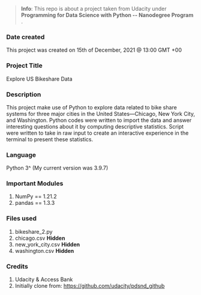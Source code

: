 > **Info**: This repo is about a project taken from Udacity under **Programming for Data Science with Python -- Nanodegree Program** . 

### Date created
This project was created on 15th of December, 2021 @ 13:00 GMT +00

### Project Title
Explore US Bikeshare Data

### Description
This project make use of Python to explore data related to bike share systems for three major cities in the United States—Chicago, New York City, and Washington. Python codes were written to import the data and answer interesting questions about it by computing descriptive statistics. Script were written to take in raw input to create an interactive experience in the terminal to present these statistics.

### Language
Python 3^ (My current version was 3.9.7)

### Important Modules
1. NumPy == 1.21.2
2. pandas == 1.3.3

### Files used
1. bikeshare_2.py
2. chicago.csv **Hidden**
3. new_york_city.csv **Hidden**
4. washington.csv **Hidden**

### Credits
1. Udacity & Access Bank
2. Initially clone from: https://github.com/udacity/pdsnd_github 


